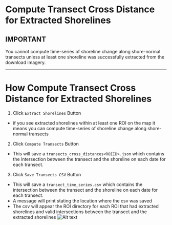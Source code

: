 # Compute Transect Cross Distance for Extracted Shorelines

## IMPORTANT

You cannot compute time-series of shoreline change along shore-normal transects unless at least one shoreline was successfully extracted from the download imagery.

---

# How Compute Transect Cross Distance for Extracted Shorelines

1. Click `Extract Shorelines` Button

- if you see extracted shorelines within at least one ROI on the map it means you can compute time-series of shoreline change along shore-normal transects

2.  Click `Compute Transects` Button

- This will save a `transects_cross_distances<ROIID>.json` which contains the intersection between the transect and the shoreline on each date for each transect.

3.  Click `Save Transects CSV` Button

- This will save a `transect_time_series.csv` which contains the intersection between the transect and the shoreline on each date for each transect.
- A message will print stating the location where the csv was saved
- The csv will appear the ROI directory for each ROI that had extracted shorelines and valid intersections between the transect and the extracted shorelines
  ![Alt text](https://github.com/SatelliteShorelines/CoastSeg/blob/main/docs/gifs/extract_shorelines_and_transects.gif)
